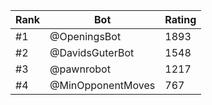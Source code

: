 Rank|Bot|Rating
---|---|---
#1|@OpeningsBot|1893
#2|@DavidsGuterBot|1548
#3|@pawnrobot|1217
#4|@MinOpponentMoves|767
